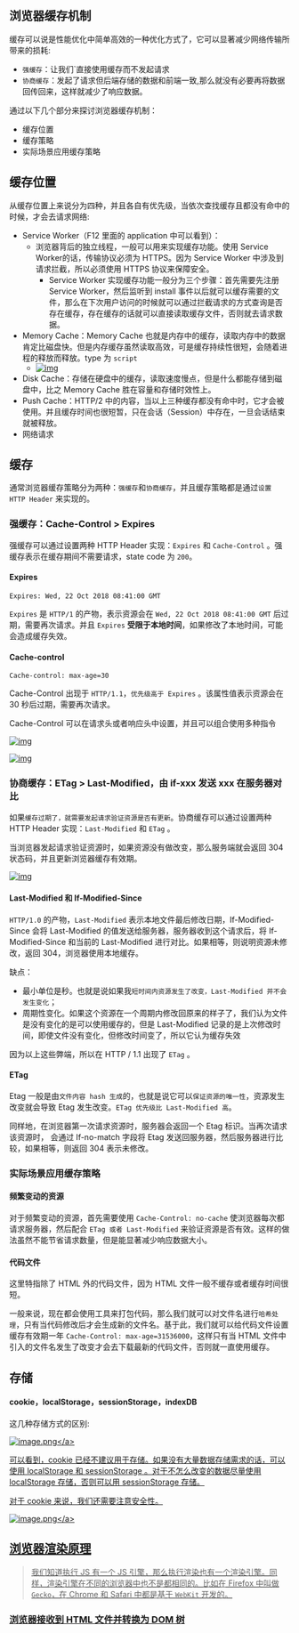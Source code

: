 ## 浏览器缓存机制
缓存可以说是性能优化中简单高效的一种优化方式了，它可以显著减少网络传输所带来的损耗:
- `强缓存`：让我们`直接使用缓存而不发起请求
- `协商缓存`：发起了请求但后端存储的数据和前端一致,那么就没有必要再将数据回传回来，这样就减少了响应数据。

通过以下几个部分来探讨浏览器缓存机制：
- 缓存位置
- 缓存策略
- 实际场景应用缓存策略

## 缓存位置
从缓存位置上来说分为四种，并且各自有优先级，当依次查找缓存且都没有命中的时候，才会去请求网络:
- Service Worker（F12 里面的 application 中可以看到）：
    - 浏览器背后的独立线程，一般可以用来实现缓存功能。使用 Service Worker的话，传输协议必须为 HTTPS。因为 Service Worker 中涉及到请求拦截，所以必须使用 HTTPS 协议来保障安全。
        - Service Worker 实现缓存功能一般分为三个步骤：首先需要先注册 Service Worker，然后监听到 install 事件以后就可以缓存需要的文件，那么在下次用户访问的时候就可以通过拦截请求的方式查询是否存在缓存，存在缓存的话就可以直接读取缓存文件，否则就去请求数据。
- Memory Cache：Memory Cache 也就是内存中的缓存，读取内存中的数据肯定比磁盘快。但是内存缓存虽然读取高效，可是缓存持续性很短，会随着进程的释放而释放。type 为 `script`
    - <a data-fancybox title="img" href="https://p1-jj.byteimg.com/tos-cn-i-t2oaga2asx/gold-user-assets/2018/12/5/1677db8003dc8311~tplv-t2oaga2asx-zoom-in-crop-mark:1304:0:0:0.awebp">![img](https://p1-jj.byteimg.com/tos-cn-i-t2oaga2asx/gold-user-assets/2018/12/5/1677db8003dc8311~tplv-t2oaga2asx-zoom-in-crop-mark:1304:0:0:0.awebp)</a>
- Disk Cache：存储在硬盘中的缓存，读取速度慢点，但是什么都能存储到磁盘中，比之 Memory Cache 胜在容量和存储时效性上。
- Push Cache：HTTP/2 中的内容，当以上三种缓存都没有命中时，它才会被使用。并且缓存时间也很短暂，只在会话（Session）中存在，一旦会话结束就被释放。
- 网络请求

## 缓存
通常浏览器缓存策略分为两种：`强缓存`和`协商缓存`，并且缓存策略都是通过`设置 HTTP Header` 来实现的。

### 强缓存：Cache-Control > Expires
强缓存可以通过设置两种 HTTP Header 实现：`Expires` 和 `Cache-Control` 。强缓存表示在缓存期间不需要请求，state code 为 `200`。

#### Expires
```
Expires: Wed, 22 Oct 2018 08:41:00 GMT
```
`Expires` 是 `HTTP/1` 的产物，表示资源会在 `Wed, 22 Oct 2018 08:41:00 GMT` 后过期，需要再次请求。并且 `Expires` **受限于本地时间**，如果修改了本地时间，可能会造成缓存失效。

#### Cache-control
```
Cache-control: max-age=30
```
Cache-Control 出现于 `HTTP/1.1`，`优先级高于 Expires` 。该属性值表示资源会在 30 秒后过期，需要再次请求。

Cache-Control 可以在请求头或者响应头中设置，并且可以组合使用多种指令

<a data-fancybox title="img" href="https://p1-jj.byteimg.com/tos-cn-i-t2oaga2asx/gold-user-assets/2018/12/5/1677ef2cd7bf1bba~tplv-t2oaga2asx-zoom-in-crop-mark:1304:0:0:0.awebp">![img](https://p1-jj.byteimg.com/tos-cn-i-t2oaga2asx/gold-user-assets/2018/12/5/1677ef2cd7bf1bba~tplv-t2oaga2asx-zoom-in-crop-mark:1304:0:0:0.awebp)</a>

<a data-fancybox title="img" href="https://p1-jj.byteimg.com/tos-cn-i-t2oaga2asx/gold-user-assets/2018/12/6/1678234a1ed20487~tplv-t2oaga2asx-zoom-in-crop-mark:1304:0:0:0.awebp">![img](https://p1-jj.byteimg.com/tos-cn-i-t2oaga2asx/gold-user-assets/2018/12/6/1678234a1ed20487~tplv-t2oaga2asx-zoom-in-crop-mark:1304:0:0:0.awebp)</a>

### 协商缓存：ETag > Last-Modified，由 if-xxx 发送 xxx 在服务器对比
如果`缓存过期了，就需要发起请求验证资源是否有更新`。协商缓存可以通过设置两种 HTTP Header 实现：`Last-Modified` 和 `ETag` 。

当浏览器发起请求验证资源时，如果资源没有做改变，那么服务端就会返回 304 状态码，并且更新浏览器缓存有效期。

<a data-fancybox title="img" href="https://p1-jj.byteimg.com/tos-cn-i-t2oaga2asx/gold-user-assets/2018/12/6/16782357baddf1c6~tplv-t2oaga2asx-zoom-in-crop-mark:1304:0:0:0.awebp">![img](https://p1-jj.byteimg.com/tos-cn-i-t2oaga2asx/gold-user-assets/2018/12/6/16782357baddf1c6~tplv-t2oaga2asx-zoom-in-crop-mark:1304:0:0:0.awebp)</a>

#### Last-Modified 和 If-Modified-Since
`HTTP/1.0` 的产物，`Last-Modified` 表示本地文件最后修改日期，If-Modified-Since 会将 Last-Modified 的值发送给服务器，服务器收到这个请求后，将 If-Modified-Since 和当前的 Last-Modified 进行对比。如果相等，则说明资源未修改，返回 304，浏览器使用本地缓存。

缺点：
- 最小单位是秒。也就是说如果我`短时间内资源发生了改变，Last-Modified 并不会发生变化`；
- 周期性变化。如果这个资源在一个周期内修改回原来的样子了，我们认为文件是没有变化的是可以使用缓存的，但是 Last-Modified 记录的是上次修改时间，即使文件没有变化，但修改时间变了，所以它认为缓存失效

因为以上这些弊端，所以在 HTTP / 1.1 出现了 `ETag` 。

#### ETag
Etag 一般是由`文件内容 hash 生成`的，也就是说它可以`保证资源的唯一性`，资源发生改变就会导致 Etag 发生改变。`ETag 优先级比 Last-Modified 高`。

同样地，在浏览器第一次请求资源时，服务器会返回一个 Etag 标识。当再次请求该资源时， 会通过 If-no-match 字段将 Etag 发送回服务器，然后服务器进行比较，如果相等，则返回 304 表示未修改。

### 实际场景应用缓存策略
#### 频繁变动的资源
对于频繁变动的资源，首先需要使用 `Cache-Control: no-cache` 使浏览器每次都请求服务器，然后配合 `ETag 或者 Last-Modified` 来验证资源是否有效。这样的做法虽然不能节省请求数量，但是能显著减少响应数据大小。

#### 代码文件
这里特指除了 HTML 外的代码文件，因为 HTML 文件一般不缓存或者缓存时间很短。

一般来说，现在都会使用工具来打包代码，那么我们就可以对文件名进行`哈希处理`，只有当代码修改后才会生成新的文件名。基于此，我们就可以给代码文件设置缓存有效期一年 `Cache-Control: max-age=31536000`，这样只有当 HTML 文件中引入的文件名发生了改变才会去下载最新的代码文件，否则就一直使用缓存。

## 存储
#### cookie，localStorage，sessionStorage，indexDB
这几种存储方式的区别:

<a data-fancybox title="image.png" href="https://p6-juejin.byteimg.com/tos-cn-i-k3u1fbpfcp/cee4e96d78c94f8788b1cfb721d53462~tplv-k3u1fbpfcp-watermark.image?">![image.png](https://p6-juejin.byteimg.com/tos-cn-i-k3u1fbpfcp/cee4e96d78c94f8788b1cfb721d53462~tplv-k3u1fbpfcp-watermark.image?)</a>

可以看到，cookie 已经不建议用于存储。如果没有大量数据存储需求的话，可以使用 localStorage 和 sessionStorage 。对于不怎么改变的数据尽量使用 localStorage 存储，否则可以用 sessionStorage 存储。

对于 cookie 来说，我们还需要注意安全性。

<a data-fancybox title="image.png" href="https://p3-juejin.byteimg.com/tos-cn-i-k3u1fbpfcp/8f52c4fc91c44f6d907fc3c948129660~tplv-k3u1fbpfcp-watermark.image?">![image.png](https://p3-juejin.byteimg.com/tos-cn-i-k3u1fbpfcp/8f52c4fc91c44f6d907fc3c948129660~tplv-k3u1fbpfcp-watermark.image?)</a>

## 浏览器渲染原理
>我们知道执行 JS 有一个 JS 引擎，那么执行渲染也有一个渲染引擎。同样，渲染引擎在不同的浏览器中也不是都相同的。比如在 Firefox 中叫做 `Gecko`，在 Chrome 和 Safari 中都是基于 `WebKit` 开发的。

### 浏览器接收到 HTML 文件并转换为 DOM 树